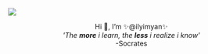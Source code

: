 <img src=../img/jumbotron.jpg>
<p style="text-align:center;" "font-size:27px">
 Hi 👋, I’m ✨@ilyimyan✨<br>
 <i>'The <b>more</b> i learn, the <b>less</b> i realize i know'</i><br>
-Socrates
</p>
